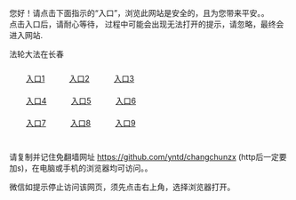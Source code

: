 您好！请点击下面指示的“入口”，浏览此网站是安全的，且为您带来平安。。 <br/>
点击入口后，请耐心等待， 过程中可能会出现无法打开的提示，请忽略，最终会进入网站. </br>

法轮大法在长春<br/>
<div style="padding:10px"><a style="margin:20px" target="_blank" href="https://dzyqecng3mmyd.cloudfront.net/2Qpsp?uzbsw" id="ccLink1" rel="nofollow">入口1</a> <a target="_blank" style="margin:20px" href="https://d151rfj55e4uzr.cloudfront.net/2Qpsp?xmjqfu" id="ccLink2" rel="nofollow">入口2</a> <a style="margin:20px" target="_blank" href="https://d27dbhnxf0xwk2.cloudfront.net/2Qpsp?mlfnvfyn" id="ccLink3" rel="nofollow">入口3</a></div>

<div style="padding:10px" ><a style="margin:20px" target="_blank" href="https://dzyqecng3mmyd.cloudfront.net/2Qpsp?uzbsw" id="ccLink4" rel="nofollow">入口4</a> <a style="margin:20px" href="https://d151rfj55e4uzr.cloudfront.net/2Qpsp?xmjqfu" target="_blank" id="ccLink5" rel="nofollow">入口5</a> <a style="margin:20px" href="https://d27dbhnxf0xwk2.cloudfront.net/2Qpsp?mlfnvfyn" target="_blank" id="ccLink6" rel="nofollow">入口6</a></div>

<div style="padding:10px"><a style="margin:20px" target="_blank" href="https://dzyqecng3mmyd.cloudfront.net/2Qpsp?uzbsw" id="ccLink7" rel="nofollow">入口7</a> <a style="margin:20px" href="https://d151rfj55e4uzr.cloudfront.net/2Qpsp?xmjqfu" target="_blank" id="ccLink8" rel="nofollow">入口8</a> <a style="margin:20px" target="_blank" href="https://d27dbhnxf0xwk2.cloudfront.net/2Qpsp?mlfnvfyn" id="ccLink9" rel="nofollow">入口9</a></div>

<br/>



请复制并记住免翻墙网址 https://github.com/yntd/changchunzx (http后一定要加s)，在电脑或手机的浏览器均可访问。。<br/>

微信如提示停止访问该网页，须先点击右上角，选择浏览器打开。
